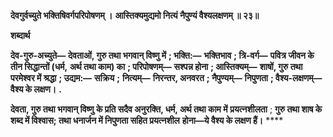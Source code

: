 **देवगुर्वच्युते भक्तिषिवर्गपरिपोषणम् ।** **आस्तिक्यमुद्यमो नित्यं नैपुण्यं वैश्यलक्षणम् ॥ २३॥** 

**शब्दार्थ** 

**देव-गुरु-अच्युते—** **देवताओं, गुरु तथा भगवान् विष्णु में** **; भक्ति:—** **भक्तिभाव** **; त्रि-वर्ग—** **पवित्र जीवन के तीन सिद्धान्तों (धर्म,** **अर्थ तथा काम) का** **; परिपोषणम्—** **सश्पन्न होना** **; आस्तिक्यम्—** **शाषों, गुरु तथा परमेश्वर में श्रद्धा** **; उद्यम:—** **सक्रिय** **;** **नित्यम्—** **निरन्तर, अनवरत** **; नैपुण्यम्—** **निपुणता** **; वैश्य-लक्षणम्—** **वैश्य के लक्षण।** **.** 

**देवता, गुरु तथा भगवान् विष्णु के प्रति सदैव अनुरक्ति, धर्म, अर्थ तथा काम में** **प्रयत्नशीलता** ; **गुरु तथा शाष के शब्द में विश्वास; तथा धनार्जन में निपुणता सहित प्रयत्नशील** **होना—ये वैश्य के लक्षण हैं।** **** 